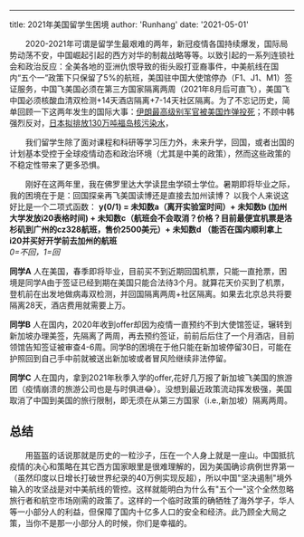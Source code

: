 ---
title: 2021年美国留学生困境
author: 'Runhang'
date: '2021-05-01'

&emsp;&emsp;2020-2021年可谓是留学生最艰难的两年，新冠疫情各国持续爆发，国际局势动荡不安，中国崛起引起的西方对华的制裁战略等等。以致引起的一系列连锁社会和政治反应：全美各地的亚洲仇恨导致的街头殴打亚裔事件，中美航线在国内“五个一”政策下只保留了5%的航班，美国驻中国大使馆停办（F1、J1、M1）签证服务，中国飞美国必须在第三方国家隔离两周（2021年8月后可直飞），美国飞中国必须核酸血清双检测+14天酒店隔离+7-14天社区隔离。为了不忘记历史，简单回顾一下这两年发生的国际大事：[伊朗最高级别军官被美国炸弹投死](https://www.bbc.com/news/world-middle-east-50979463)；不顾中韩强烈反对，[日本拟排放130万吨福岛核污染水](https://www.bbc.com/news/world-asia-56728068)，

&emsp;&emsp;我们留学生除了面对课程和科研等学习压力外，未来升学，回国，或者出国的计划基本受控于全球疫情动态和政治环境（尤其是中美的政策），然而这些政策的不稳定性带来了更多恐惧。

&emsp;&emsp;刚好在这两年里，我在佛罗里达大学读昆虫学硕士学位。暑期即将毕业之际，我的困境在于是：回国探亲再飞美国读博还是直接去加州读博？ 以我个人来说这好比是一个二项式函数： **y(0/1) = 未知数a（离开实验室时间）+ 未知数b (加州大学发放i20表格时间) + 未知数c（航班会不会取消？价格？目前最便宜机票是洛杉矶到广州的cz328航班，售价2500美元）+ 未知数d （能否在国内顺利拿上i20并买好开学前去加州的航班**
</br>*0=不回，1=回*

**同学A** 人在美国，春季即将毕业，目前买不到近期回国机票，只能一直抢票，困境是同学A由于签证已经到期在美国只能合法待3个月。就算花天价买到了机票，登机前在出发地做病毒双检测，并回国隔离两周+社区隔离。如果去北京总共将要隔离28天，酒店费用就需要上万。

**同学B** 人在国内，2020年收到offer却因为疫情一直预约不到大使馆签证，辗转到新加坡办理美签，先隔离了两周，再去预约签证，前前后后住了一个月酒店，目前领馆告知签证被审查4-6周。同学B的困境在于他只能在新加坡停留30日，可能在护照回到自己手中前就被送出新加坡或者冒风险继续非法停留。

**同学C** 人在国内，拿到2021年秋季入学的offer,花好几万报了新加坡飞美国的旅游团（疫情崩溃的旅游公司也是与时俱进😂）。没想到最近政策流动挥发极强，美国取消了中国到美国的旅行限制，即无须在从第三方国家（i.e.,新加坡）隔离两周。

## 总结
&emsp;&emsp;用盔盔的话说那就是历史的一粒沙子，压在一个人身上就是一座山。中国抵抗疫情的决心和策略在其它西方国家眼里是很难理解的，因为美国确诊病例世界第一（虽然印度以日增长打破世界纪录的40万例实现反超），所以中国"坚决遏制"境外输入的攻坚战是对中美航线的管控。这样就能明白为什么有"五个一"这个全然忽略旅行者和航空市场刚需的政策了。这样的一个临时政策的确牺牲了海外学子，华人等一小部分人的利益，但保障了国内十亿多人口的安全和经济。此乃顾全大局之策，当你不是那一小部分人的时候，你们是幸福的。
